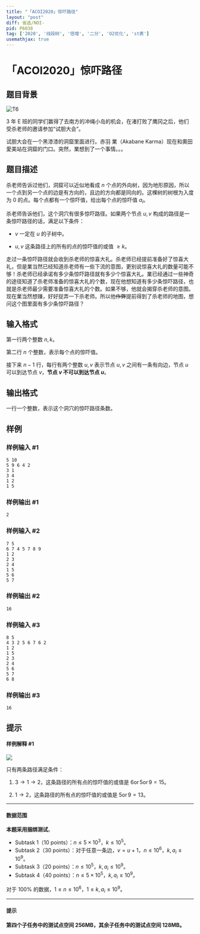 ```yaml
---
title: "「ACOI2020」惊吓路径"
layout: "post"
diff: 省选/NOI-
pid: P6038
tag: ['2020', '线段树', '倍增', '二分', 'O2优化', 'st表']
usemathjax: true
---
```


# 「ACOI2020」惊吓路径
## 题目背景

![T6](https://s2.ax1x.com/2020/01/12/lopZpq.png)

3 年 E 班的同学们赢得了去南方的冲绳小岛的机会，在渚打败了鹰冈之后，他们受杀老师的邀请参加“试胆大会”。

试胆大会在一个黑漆漆的洞窟里面进行。赤羽 業（Akabane Karma）现在和奧田 愛美站在洞窟的门口。突然，業想到了一个事情。。。
## 题目描述

杀老师告诉过他们，洞窟可以近似地看成 $n$ 个点的外向树，因为地形原因，所以一个点到另一个点的边是有方向的，且边的方向都是同向的。这棵树的树根为入度为 $0$ 的点。每个点都有一个惊吓值，给出每个点的惊吓值 $a_i$。

杀老师告诉他们，这个洞穴有很多惊吓路径。如果两个节点 $u,v$ 构成的路径是一条惊吓路径的话，满足以下条件：

- $v$ 一定在 $u$ 的子树中。

- $u, v$ 这条路径上的所有的点的惊吓值的或值 $\geq k$。

走过一条惊吓路径就会收到杀老师的惊喜大礼。杀老师已经提前准备好了惊喜大礼，但是業当然已经知道杀老师有一些下流的意图，更别说惊喜大礼的数量可能不够！杀老师已经承诺有多少条惊吓路径就有多少个惊喜大礼。業已经通过一些神奇的途径知道了杀老师准备的惊喜大礼的个数，现在他想知道有多少条惊吓路径，也就是杀老师最少需要准备惊喜大礼的个数。如果不够，他就会揭穿杀老师的意图。现在業当然想赚，好好捉弄一下杀老师。所以他~~作弊~~提前得到了杀老师的地图，想问这个图里面有多少条惊吓路径？
## 输入格式

第一行两个整数 $n,k$。

第二行 $n$ 个整数，表示每个点的惊吓值。

接下来 $n-1$ 行，每行有两个整数 $u,v$ 表示节点 $u,v$ 之间有一条有向边，节点 $u$ 可以到达节点 $v$，**节点 $v$ 不可以到达节点 $u$**。




## 输出格式

一行一个整数，表示这个洞穴的惊吓路径条数。
## 样例

### 样例输入 #1
```
5 10
5 9 6 4 2
3 1
3 4
1 2
1 5

```
### 样例输出 #1
```
2
```
### 样例输入 #2
```
7 5
6 7 4 5 7 8 9
1 2
2 3
2 4
1 5
5 6
5 7

```
### 样例输出 #2
```
16
```
### 样例输入 #3
```
8 5
4 3 2 5 6 7 6 2
1 2
1 5
2 3
2 4
5 6
5 7
6 8

```
### 样例输出 #3
```
16
```
## 提示

#### 样例解释 #1

![](https://cdn.luogu.com.cn/upload/image_hosting/lqu4ejku.png)

只有两条路径满足条件：

1. $3\to 1\to 2$，这条路径的所有点的惊吓值的或值是 $6\operatorname{or}5\operatorname{or}9=15$。

2. $1 \to 2$，这条路径的所有点的惊吓值的或值是 $5\operatorname{or}9=13$。

------------
#### 数据范围 
**本题采用捆绑测试**。

- Subtask 1（10 points）：$n \leq 5 \times 10^3$，$k \leq 10^5$。    
- Subtask 2（30 points）：对于任意一条边，$v=u+1$，$n \leq 10^6$，$k,a_i \leq 10^9$。     
- Subtask 3（20 points）：$n \leq 10^5$，$k,a_i \leq 10^9$。    
- Subtask 4（40 points）：$n \leq 5 \times 10^5$，$k,a_i \leq 10^9$。

对于 $100\%$ 的数据，$1 \leq n \leq 10^6$，$1 \leq k,a_i \leq 10^9$。

------------
#### 提示
**第四个子任务中的测试点空间 256MB，其余子任务中的测试点空间 128MB。**
